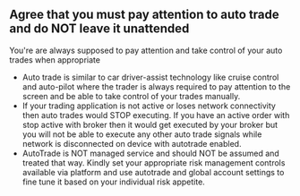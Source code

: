 ## Agree that you must pay attention to auto trade and do NOT leave it unattended

You're are always supposed to pay attention and take control of your auto trades when appropriate
- Auto trade is similar to car driver-assist technology like cruise control and auto-pilot where the trader is always required to pay attention to the screen and be able to take control of your trades manually.
- If your trading application is not active or loses network connectivity then auto trades would STOP executing. If you have an active order with stop active with broker then it would get executed by your broker but you will not be able to execute any other auto trade signals while network is disconnected on device with autotrade enabled.
- AutoTrade is NOT managed service and should NOT be assumed and treated that way. Kindly set your appropriate risk management controls available via platform and use autotrade and global account settings to fine tune it based on your individual risk appetite.
